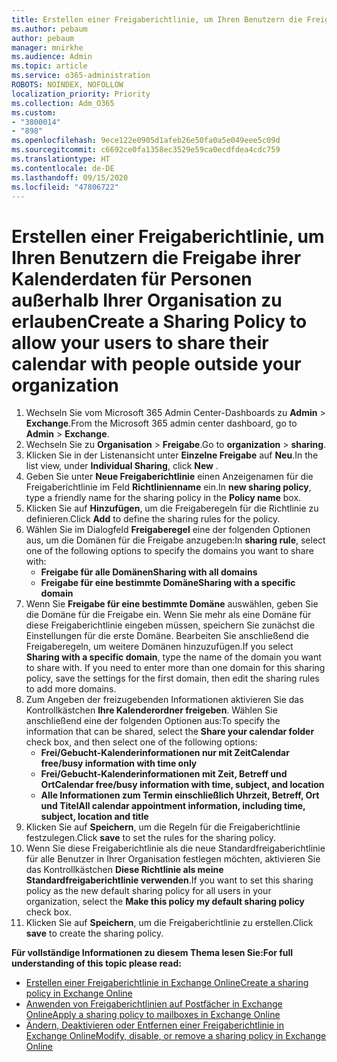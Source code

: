 ```yaml
---
title: Erstellen einer Freigaberichtlinie, um Ihren Benutzern die Freigabe ihrer Kalenderdaten für Personen außerhalb Ihrer Organisation zu erlauben
ms.author: pebaum
author: pebaum
manager: mnirkhe
ms.audience: Admin
ms.topic: article
ms.service: o365-administration
ROBOTS: NOINDEX, NOFOLLOW
localization_priority: Priority
ms.collection: Adm_O365
ms.custom:
- "3800014"
- "898"
ms.openlocfilehash: 9ece122e0905d1afeb26e50fa0a5e049eee5c09d
ms.sourcegitcommit: c6692ce0fa1358ec3529e59ca0ecdfdea4cdc759
ms.translationtype: HT
ms.contentlocale: de-DE
ms.lasthandoff: 09/15/2020
ms.locfileid: "47806722"
---
```

# <a name="create-a-sharing-policy-to-allow-your-users-to-share-their-calendar-with-people-outside-your-organization"></a><span data-ttu-id="33f57-102">Erstellen einer Freigaberichtlinie, um Ihren Benutzern die Freigabe ihrer Kalenderdaten für Personen außerhalb Ihrer Organisation zu erlauben</span><span class="sxs-lookup"><span data-stu-id="33f57-102">Create a Sharing Policy to allow your users to share their calendar with people outside your organization</span></span>

1. <span data-ttu-id="33f57-103">Wechseln Sie vom Microsoft 365 Admin Center-Dashboards zu **Admin** > **Exchange**.</span><span class="sxs-lookup"><span data-stu-id="33f57-103">From the Microsoft 365 admin center dashboard, go to **Admin** > **Exchange**.</span></span>
2. <span data-ttu-id="33f57-104">Wechseln Sie zu **Organisation** > **Freigabe**.</span><span class="sxs-lookup"><span data-stu-id="33f57-104">Go to **organization** > **sharing**.</span></span>
3. <span data-ttu-id="33f57-105">Klicken Sie in der Listenansicht unter **Einzelne Freigabe** auf **Neu**.</span><span class="sxs-lookup"><span data-stu-id="33f57-105">In the list view, under **Individual Sharing**, click **New** .</span></span>
4. <span data-ttu-id="33f57-106">Geben Sie unter **Neue Freigaberichtlinie** einen Anzeigenamen für die Freigaberichtlinie im Feld **Richtlinienname** ein.</span><span class="sxs-lookup"><span data-stu-id="33f57-106">In **new sharing policy**, type a friendly name for the sharing policy in the **Policy name** box.</span></span>
5. <span data-ttu-id="33f57-107">Klicken Sie auf **Hinzufügen**, um die Freigaberegeln für die Richtlinie zu definieren.</span><span class="sxs-lookup"><span data-stu-id="33f57-107">Click **Add**  to define the sharing rules for the policy.</span></span>
6. <span data-ttu-id="33f57-108">Wählen Sie im Dialogfeld **Freigaberegel** eine der folgenden Optionen aus, um die Domänen für die Freigabe anzugeben:</span><span class="sxs-lookup"><span data-stu-id="33f57-108">In **sharing rule**, select one of the following options to specify the domains you want to share with:</span></span>
    - <span data-ttu-id="33f57-109">**Freigabe für alle Domänen**</span><span class="sxs-lookup"><span data-stu-id="33f57-109">**Sharing with all domains**</span></span>
    - <span data-ttu-id="33f57-110">**Freigabe für eine bestimmte Domäne**</span><span class="sxs-lookup"><span data-stu-id="33f57-110">**Sharing with a specific domain**</span></span>
8. <span data-ttu-id="33f57-p101">Wenn Sie **Freigabe für eine bestimmte Domäne** auswählen, geben Sie die Domäne für die Freigabe ein. Wenn Sie mehr als eine Domäne für diese Freigaberichtlinie eingeben müssen, speichern Sie zunächst die Einstellungen für die erste Domäne. Bearbeiten Sie anschließend die Freigaberegeln, um weitere Domänen hinzuzufügen.</span><span class="sxs-lookup"><span data-stu-id="33f57-p101">If you select **Sharing with a specific domain**, type the name of the domain you want to share with. If you need to enter more than one domain for this sharing policy, save the settings for the first domain, then edit the sharing rules to add more domains.</span></span>
9. <span data-ttu-id="33f57-113">Zum Angeben der freizugebenden Informationen aktivieren Sie das Kontrollkästchen **Ihre Kalenderordner freigeben**. Wählen Sie anschließend eine der folgenden Optionen aus:</span><span class="sxs-lookup"><span data-stu-id="33f57-113">To specify the information that can be shared, select the **Share your calendar folder** check box, and then select one of the following options:</span></span>
    - <span data-ttu-id="33f57-114">**Frei/Gebucht-Kalenderinformationen nur mit Zeit**</span><span class="sxs-lookup"><span data-stu-id="33f57-114">**Calendar free/busy information with time only**</span></span>
    - <span data-ttu-id="33f57-115">**Frei/Gebucht-Kalenderinformationen mit Zeit, Betreff und Ort**</span><span class="sxs-lookup"><span data-stu-id="33f57-115">**Calendar free/busy information with time, subject, and location**</span></span>
    - <span data-ttu-id="33f57-116">**Alle Informationen zum Termin einschließlich Uhrzeit, Betreff, Ort und Titel**</span><span class="sxs-lookup"><span data-stu-id="33f57-116">**All calendar appointment information, including time, subject, location and title**</span></span>
11. <span data-ttu-id="33f57-117">Klicken Sie auf **Speichern**, um die Regeln für die Freigaberichtlinie festzulegen.</span><span class="sxs-lookup"><span data-stu-id="33f57-117">Click **save** to set the rules for the sharing policy.</span></span>
12. <span data-ttu-id="33f57-118">Wenn Sie diese Freigaberichtlinie als die neue Standardfreigaberichtlinie für alle Benutzer in Ihrer Organisation festlegen möchten, aktivieren Sie das Kontrollkästchen **Diese Richtlinie als meine Standardfreigaberichtlinie verwenden**.</span><span class="sxs-lookup"><span data-stu-id="33f57-118">If you want to set this sharing policy as the new default sharing policy for all users in your organization, select the **Make this policy my default sharing policy** check box.</span></span>
13. <span data-ttu-id="33f57-119">Klicken Sie auf **Speichern**, um die Freigaberichtlinie zu erstellen.</span><span class="sxs-lookup"><span data-stu-id="33f57-119">Click **save** to create the sharing policy.</span></span>  

<span data-ttu-id="33f57-120">**Für vollständige Informationen zu diesem Thema lesen Sie:**</span><span class="sxs-lookup"><span data-stu-id="33f57-120">**For full understanding of this topic please read:**</span></span>

- [<span data-ttu-id="33f57-121">Erstellen einer Freigaberichtlinie in Exchange Online</span><span class="sxs-lookup"><span data-stu-id="33f57-121">Create a sharing policy in Exchange Online</span></span>](https://docs.microsoft.com/exchange/sharing/sharing-policies/create-a-sharing-policy)
- [<span data-ttu-id="33f57-122">Anwenden von Freigaberichtlinien auf Postfächer in Exchange Online</span><span class="sxs-lookup"><span data-stu-id="33f57-122">Apply a sharing policy to mailboxes in Exchange Online</span></span>](https://docs.microsoft.com/exchange/sharing/sharing-policies/apply-a-sharing-policy)
- [<span data-ttu-id="33f57-123">Ändern, Deaktivieren oder Entfernen einer Freigaberichtlinie in Exchange Online</span><span class="sxs-lookup"><span data-stu-id="33f57-123">Modify, disable, or remove a sharing policy in Exchange Online</span></span>](https://docs.microsoft.com/exchange/sharing/sharing-policies/modify-a-sharing-policy)